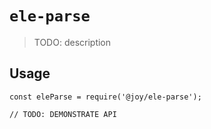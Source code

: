 # `ele-parse`

> TODO: description

## Usage

```
const eleParse = require('@joy/ele-parse');

// TODO: DEMONSTRATE API
```
